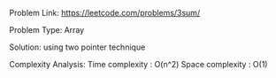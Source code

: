 Problem Link: https://leetcode.com/problems/3sum/

Problem Type: Array

Solution: using two pointer technique

Complexity Analysis:
	Time complexity : O(n^2)
	Space complexity : O(1)
